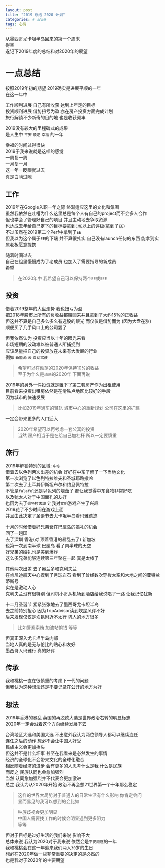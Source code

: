 ```yaml
---
layout: post
title: "2019 总结 2020 计划"
categories: # 日记#
tags: 心情
---
```


从墨西哥尤卡坦半岛回来的第一个周末   
得空   
遂记下2019年度的总结和对2020年的展望   

# 一点总结

按照2019年初的期望 2019确实是进展平顺的一年   
在这一年中   
<!--more-->
工作顺利进展 自己有所收获 达到上年定的目标   
投资顺利进展 借势扭亏为盈 亦在房产投资方面完成计划   
旅行解锁不少新奇的目的地 也是收获颇丰   

2019没有较大的里程碑式的成果   
是人生中 `平安` `顺遂` `幸福` 的一年   

幸福的时间过得很快   
2019于我来说就是这样的感觉   
一周复一周   
一月复一月   
这一年一眨眼就过去   
真是白驹过隙   

## 工作

2019年在Google入职一年之际 终渐适应这里的文化和氛围   
虽然我依然在吐槽为什么这里总是每个人有自己的project而不会多人合作   
但也学会了管理好自己的项目 并且主动地去争取资源   
也达成去年给自己定下的目标要拿到`CME`以上的评级(拿到了`EE`)   
不过虽然在2019第二个Perf中拿到了`EE`   
但我以为这个属于`EE`的下端 并不算很扎实 自己没有launch任何的东西 能拿到实属老板愿意提携   

随着时间过去   
自己在组里慢慢成为了老成员 也加入了需要指导的新成员   
希望   

> 在2020年中 我希望自己可以保持两个`EE`或`SEE`   

## 投资

借着2019整年的大盘走势 我也扭亏为盈   
把2018年股市上所有的负收益都赚回来并且拿到了大约15%的正收益   
但这并不算是自己多么多么有选股的眼光 而仅仅是借势而为 (因为大盘在涨)   
顺便买了几手风口上的公司罢了   

但我依然认为 投资应当以十年的眼光来看   
市场短期的波动难以被普通人所捕捉到   
应该尽量把自己的投资放在未来有大发展的行业   
例如 `新能源` `云` `自动驾驶`   

> 希望可以在动荡的2020年保持10%的收益   
> 至于为什么是`动荡`的2020年 下面再说   

2019年的另外一件投资就是置下了第二套房产作为出租使用   
目前看来投资出租房依然是在滑铁卢地区比较好的手段   
因为城市的快速发展   

> 比如2019年通车的轻轨 城市中心的重新规划 公司在这里的扩建   

一定会带来更多的人口迁入   

> 2020年希望可以再考虑一套公寓的投资   
> 当然 房产相当于是在给自己加杠杆 所以一定要慎重   


## 旅行

2019年解锁特别的区域: `中东`    
借着去以色列两次出差的机会 好好在中东了解了一下当地文化   
第一次浏览了以色列特拉维夫和圣城耶路撒冷   
第二次去了土耳其伊斯坦布尔和约旦佩特拉   
不管是`falafel`还是以色列的烧茄子 都让我觉得中东食物非常好吃   
以及犹太人对于中国面孔的友好   
也因为去了`佩特拉古城` 让我对`文明`游戏产生了兴趣   
2019花了不少时间在游戏上面   
并且由此决定了圣诞节去尤卡坦半岛看玛雅遗迹   

十月的时候借着好兄弟衰在巴厘岛的婚礼的机会   
回了一趟国   
去了深圳 香港(对 顶着香港的暴乱去了) 新加坡   
也第一次到南半球 巴厘岛 看了南半球的天空   
好兄弟的婚礼也是美到爆炸   
这么多兄弟能够连续第三年聚在一起 真是太棒了    

其他两次出差 去了奥兰多和克利夫兰   
在肯尼迪航天中心摸到了月球岩石 看到了曾经数次穿梭太空和大地之间的亚特兰蒂斯号   
实在是激动人心   
克利夫兰没有很特别 但司机小哥从机场到酒店给我说唱了一路 让我记忆犹新   

十二月圣诞节 紧紧张张地去了墨西哥尤卡坦半岛   
去之前特别担心 因为TripAdvisor读到坎昆风评不好   
后来发现仅仅是坎昆附近不太行 坑人的地方很多   

> 比如警察索贿 加油站偷钱 等等   

但真正深入尤卡坦半岛内部   
当地人真的是无与伦比的贴心和友好   
墨西哥人玛雅行 真的好评   


## 传承

我和桃桃一直在很慎重的考虑下一代的问题   
但我认为这种想法还是不要记录在公开的地方为好   

## 想法

2019年香港的暴乱 英国的再脱欧大选是世界政治右转的明显标志   
2020年一定会沿着这个方向继续发展下去   

台湾地区大选和美国大选 不出意外我认为两位领导人都可以继续连任   
连任之后的动作 想必不会让中国人好受   
民族主义会更加抬头   
但这并不是什么坏事 甚至在我看来是必然发生的事情   
经济的全球化不会带来文化的全球化融合   
相反随着经济的进步 会有更多的人思考什么是我 什么是民族   
而反之 民族认同也会愈加强烈   
当然 认同愈加强烈并不代表会更加激进   
总之 我认为从2020年开始 政治不再会想21世界第一个十年那么稳定   

> 这样的世界大局势对于普通人的日常生活有什么影响 你肯定会问   
显而易见的我可以想到的会比如   

> 种族歧视会更加明显   
> 中国人需要找工作的时候会明显遇到更多阻力   
> 等等   

但对于目标是过好生活的我们来说 影响不大   
总体来说 我认为2020对于我来说 依然会是`平安顺遂`的一年   
我和桃桃会在这一年迎来我们两人`30`岁的生日   
想必在2020年做一些非常重要的决定的是必然的   
也是我对于2020年的主要期望   




























